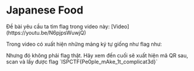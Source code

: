 # Japanese Food
<p>Đề bài yêu cầu ta tìm flag trong video này:
[Video](https://youtu.be/N6pjpsWuwjQ) </p>
<p>Trong video có xuất hiện những mảng ký tự giống như flag như:</p>
Nhưng đó không phải flag thật. Hãy xem đến cuối sẽ xuất hiện mã QR sau, scan và lấy được flag `ISPCTF{Pe0ple_mAke_1t_complicat3d}`
